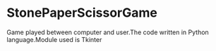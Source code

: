 # StonePaperScissorGame
Game played between computer and user.The code written in Python language.Module used is Tkinter
